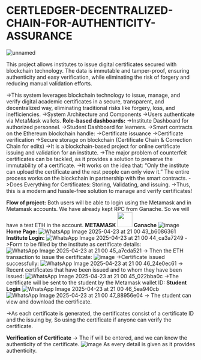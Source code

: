 # CERTLEDGER-DECENTRALIZED-CHAIN-FOR-AUTHENTICITY-ASSURANCE
![unnamed](https://github.com/user-attachments/assets/ede814f5-408a-40cf-b26a-9d291dc70787)

This project allows institutes to issue digital certificates secured with blockchain technology. The data is immutable and tamper-proof, ensuring authenticity and easy verification, while eliminating the risk of forgery and reducing manual validation efforts.

->This system leverages blockchain technology to issue, manage, and verify digital academic certificates in a secure, transparent, and decentralized way, eliminating traditional risks like forgery, loss, and inefficiencies.
->System Architecture and Components
->Users authenticate via MetaMask wallets.
**Role-based dashboards:**
->Institute Dashboard for authorized personnel.
->Student Dashboard for learners.
->Smart contracts on the Ethereum blockchain handle:
->Certificate issuance
->Certificate verification
->Secure storage on blockchain (Certificate Chain & Correction Chain for edits)
->It is a blockchain-based project for online certificate issuing and validation for an institute.
->The major problem of counterfeit certificates can be tackled, as it provides a solution to preserve the immutability of a certificate.
->It works on the idea that: “Only the institute can upload the certificate and the rest people can only view it.” The entire process works on the blockchain in partnership with the smart contracts.
->Does Everything for Certificates: Storing, Validating, and issuing.
->Thus, this is a modern and hassle-free solution to manage and verify certificates!

**Flow of project:**
Both users will be able to login using the Metamask and in Metamask accounts. We have already kept RPC from Ganache. So we will have a test ETH in the account.
**METAMASK**
<img src="https://github.com/user-attachments/assets/803daaff-2232-4e81-bd89-a2f54c40af37" width="40"/>
**Ganache**
![image](https://github.com/user-attachments/assets/2b49ac40-aa42-4564-88c2-c7490a1c1711)
**Home Page:**
![WhatsApp Image 2025-04-23 at 21 00 43_b6086361](https://github.com/user-attachments/assets/7f442d74-75f8-4d9d-b344-e95812daf17d)
**Institute Login:**
![WhatsApp Image 2025-04-23 at 21 00 44_ca3a7249](https://github.com/user-attachments/assets/305e9519-7a82-413a-ad2b-f96ba36f2218)
->Form to be filled by the institute as certificate details:
![WhatsApp Image 2025-04-23 at 21 00 45_a7cda521](https://github.com/user-attachments/assets/5b913df9-5631-4512-aec3-659e3a0b55d2)
-> Then the ETH transaction to issue the certificate:
![image](https://github.com/user-attachments/assets/1dc1b68a-6c7d-48dc-905e-4295a1349ebf)
->Certificate issued successfully:
![WhatsApp Image 2025-04-23 at 21 00 46_24e0ec61](https://github.com/user-attachments/assets/c65b23b5-1e23-43ce-b386-0a9a60bf99ae)
-> Recent certificates that have been issued and to whom they have been issued:
![WhatsApp Image 2025-04-23 at 21 00 45_022bba0c](https://github.com/user-attachments/assets/929eb2b9-4337-4177-8ea2-4c5d15927569)
->The certificate will be sent to the student by the Metamask wallet ID:
**Student Login**
![WhatsApp Image 2025-04-23 at 21 00 46_5ea940cb](https://github.com/user-attachments/assets/d8609fb4-ca1b-4a10-9cee-b194fe028997)
![WhatsApp Image 2025-04-23 at 21 00 47_88956e04](https://github.com/user-attachments/assets/1c58085b-fca0-4692-8e3f-921001950ace)
-> The student can view and download the certificate.

->As each certificate is generated, the certificates consist of a certificate ID and the issuing by, So using the certificate if anyone can verify the certificate.

**Verification of Certificate**
-> The if will be entered, and we can know the authenticity of the certificate.
![image](https://github.com/user-attachments/assets/f1e637d8-a75e-4b5c-be91-22f4431aa166)
As every detail is given as it provides authenticity.













